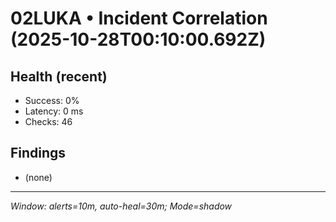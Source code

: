 # 02LUKA • Incident Correlation (2025-10-28T00:10:00.692Z)

## Health (recent)
- Success: 0%
- Latency: 0 ms
- Checks: 46

## Findings
- (none)

---
_Window: alerts=10m, auto-heal=30m; Mode=shadow_